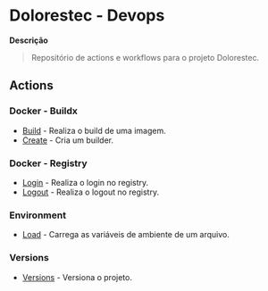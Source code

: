 # Dolorestec - Devops

**Descrição**

>Repositório de actions e workflows para o projeto Dolorestec.

## Actions

### Docker - Buildx
- [Build](.github/actions/docker/buildx/build/README.md) - Realiza o build de uma imagem.
- [Create](.github/actions/docker/buildx/create/README.md) - Cria um builder.
### Docker - Registry
- [Login](.github/actions/docker/registry/login/README.md) - Realiza o login no registry.
- [Logout](.github/actions/docker/registry/logout/README.md) - Realiza o logout no registry.
### Environment
- [Load](.github/actions/environment/load/README.md) - Carrega as variáveis de ambiente de um arquivo.
### Versions
- [Versions](.github/actions/versions/README.md) - Versiona o projeto.